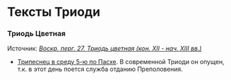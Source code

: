 
# Тексты Триоди

### Триодь Цветная

Источник: *[Воскр. перг. 27. Триодь цветная (кон. XII - нач. XIII вв.)](https://catalog.shm.ru/entity/OBJECT/178600)* 

- [Трипеснец в среду 5-ю по Пасхе](easter_week2_wednesday.md).
В современной Триоди он опущен, т.к. в этот день поется служба отданию Преполовения.

